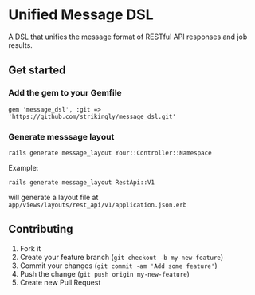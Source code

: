 # Unified Message DSL

A DSL that unifies the message format of RESTful API responses and job results.

## Get started

### Add the gem to your Gemfile

```
gem 'message_dsl', :git => 'https://github.com/strikingly/message_dsl.git'
```

### Generate messsage layout

```
rails generate message_layout Your::Controller::Namespace
```

Example:

```
rails generate message_layout RestApi::V1
```

will generate a layout file at ```app/views/layouts/rest_api/v1/application.json.erb```

## Contributing

1. Fork it
2. Create your feature branch (`git checkout -b my-new-feature`)
3. Commit your changes (`git commit -am 'Add some feature'`)
4. Push the change (`git push origin my-new-feature`)
5. Create new Pull Request
